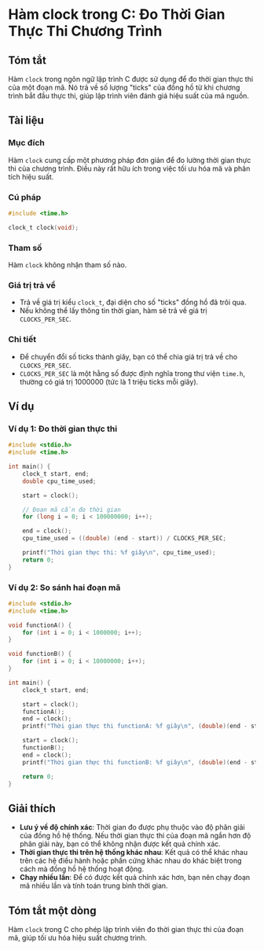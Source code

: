 <!--
Meta Description: # Hàm clock trong C: Đo Thời Gian Thực Thi Chương Trình ## Tóm tắt Hàm `clock` trong ngôn ngữ lập trình C được sử dụng để đo thời gian thực thi của mộ...
Meta Keywords: thời, gian, clock, thực, thi
-->

# Hàm clock trong C: Đo Thời Gian Thực Thi Chương Trình

## Tóm tắt
Hàm `clock` trong ngôn ngữ lập trình C được sử dụng để đo thời gian thực thi của một đoạn mã. Nó trả về số lượng "ticks" của đồng hồ từ khi chương trình bắt đầu thực thi, giúp lập trình viên đánh giá hiệu suất của mã nguồn.

## Tài liệu
### Mục đích
Hàm `clock` cung cấp một phương pháp đơn giản để đo lường thời gian thực thi của chương trình. Điều này rất hữu ích trong việc tối ưu hóa mã và phân tích hiệu suất.

### Cú pháp
```c
#include <time.h>

clock_t clock(void);
```

### Tham số
Hàm `clock` không nhận tham số nào.

### Giá trị trả về
- Trả về giá trị kiểu `clock_t`, đại diện cho số "ticks" đồng hồ đã trôi qua.
- Nếu không thể lấy thông tin thời gian, hàm sẽ trả về giá trị `CLOCKS_PER_SEC`.

### Chi tiết
- Để chuyển đổi số ticks thành giây, bạn có thể chia giá trị trả về cho `CLOCKS_PER_SEC`.
- `CLOCKS_PER_SEC` là một hằng số được định nghĩa trong thư viện `time.h`, thường có giá trị 1000000 (tức là 1 triệu ticks mỗi giây).

## Ví dụ
### Ví dụ 1: Đo thời gian thực thi
```c
#include <stdio.h>
#include <time.h>

int main() {
    clock_t start, end;
    double cpu_time_used;

    start = clock();

    // Đoạn mã cần đo thời gian
    for (long i = 0; i < 100000000; i++);

    end = clock();
    cpu_time_used = ((double) (end - start)) / CLOCKS_PER_SEC;

    printf("Thời gian thực thi: %f giây\n", cpu_time_used);
    return 0;
}
```

### Ví dụ 2: So sánh hai đoạn mã
```c
#include <stdio.h>
#include <time.h>

void functionA() {
    for (int i = 0; i < 1000000; i++);
}

void functionB() {
    for (int i = 0; i < 10000000; i++);
}

int main() {
    clock_t start, end;

    start = clock();
    functionA();
    end = clock();
    printf("Thời gian thực thi functionA: %f giây\n", (double)(end - start) / CLOCKS_PER_SEC);

    start = clock();
    functionB();
    end = clock();
    printf("Thời gian thực thi functionB: %f giây\n", (double)(end - start) / CLOCKS_PER_SEC);

    return 0;
}
```

## Giải thích
- **Lưu ý về độ chính xác**: Thời gian đo được phụ thuộc vào độ phân giải của đồng hồ hệ thống. Nếu thời gian thực thi của đoạn mã ngắn hơn độ phân giải này, bạn có thể không nhận được kết quả chính xác.
- **Thời gian thực thi trên hệ thống khác nhau**: Kết quả có thể khác nhau trên các hệ điều hành hoặc phần cứng khác nhau do khác biệt trong cách mà đồng hồ hệ thống hoạt động.
- **Chạy nhiều lần**: Để có được kết quả chính xác hơn, bạn nên chạy đoạn mã nhiều lần và tính toán trung bình thời gian.

## Tóm tắt một dòng
Hàm `clock` trong C cho phép lập trình viên đo thời gian thực thi của đoạn mã, giúp tối ưu hóa hiệu suất chương trình.